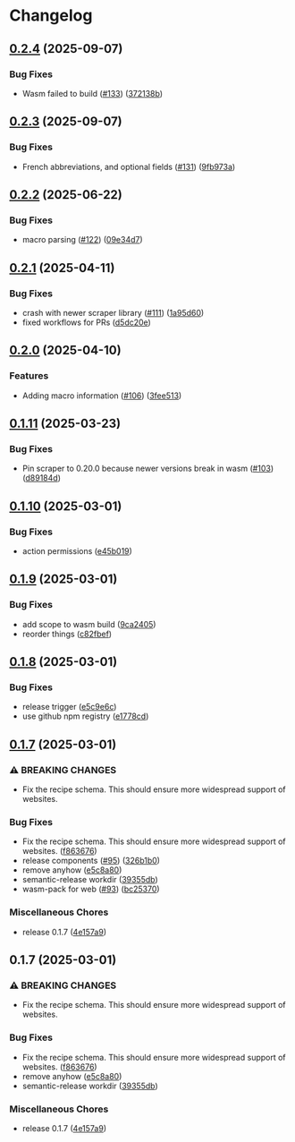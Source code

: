 # Changelog

## [0.2.4](https://github.com/tmayoff/recipe-rs/compare/v0.2.3...v0.2.4) (2025-09-07)


### Bug Fixes

* Wasm failed to build ([#133](https://github.com/tmayoff/recipe-rs/issues/133)) ([372138b](https://github.com/tmayoff/recipe-rs/commit/372138b850c1f65327de6f6df0cd04303dc9ad09))

## [0.2.3](https://github.com/tmayoff/recipe-rs/compare/v0.2.2...v0.2.3) (2025-09-07)


### Bug Fixes

* French abbreviations, and optional fields ([#131](https://github.com/tmayoff/recipe-rs/issues/131)) ([9fb973a](https://github.com/tmayoff/recipe-rs/commit/9fb973a05569494be8f376cbf80ea968d27f1a71))

## [0.2.2](https://github.com/tmayoff/recipe-rs/compare/v0.2.1...v0.2.2) (2025-06-22)


### Bug Fixes

* macro parsing ([#122](https://github.com/tmayoff/recipe-rs/issues/122)) ([09e34d7](https://github.com/tmayoff/recipe-rs/commit/09e34d707b110b77190ce3f89a3812cc089d028e))

## [0.2.1](https://github.com/tmayoff/recipe-rs/compare/v0.2.0...v0.2.1) (2025-04-11)


### Bug Fixes

* crash with newer scraper library ([#111](https://github.com/tmayoff/recipe-rs/issues/111)) ([1a95d60](https://github.com/tmayoff/recipe-rs/commit/1a95d60559846f094c9bb3f47f91548067077ecc))
* fixed workflows for PRs ([d5dc20e](https://github.com/tmayoff/recipe-rs/commit/d5dc20e938c148b2abe3fbb89605b20614a4ad18))

## [0.2.0](https://github.com/tmayoff/recipe-rs/compare/v0.1.11...v0.2.0) (2025-04-10)


### Features

* Adding macro information ([#106](https://github.com/tmayoff/recipe-rs/issues/106)) ([3fee513](https://github.com/tmayoff/recipe-rs/commit/3fee51323c910d711e179ecb17f7ff6e217205fc))

## [0.1.11](https://github.com/tmayoff/recipe-rs/compare/v0.1.10...v0.1.11) (2025-03-23)


### Bug Fixes

* Pin scraper to 0.20.0 because newer versions break in wasm ([#103](https://github.com/tmayoff/recipe-rs/issues/103)) ([d89184d](https://github.com/tmayoff/recipe-rs/commit/d89184d9a54dabe1e2f34344a414e5b4f4b2fb15))

## [0.1.10](https://github.com/tmayoff/recipe-rs/compare/v0.1.9...v0.1.10) (2025-03-01)


### Bug Fixes

* action permissions ([e45b019](https://github.com/tmayoff/recipe-rs/commit/e45b019fe36f08b8c2008c76ccc2424c4d8f5b8c))

## [0.1.9](https://github.com/tmayoff/recipe-rs/compare/v0.1.8...v0.1.9) (2025-03-01)


### Bug Fixes

* add scope to wasm build ([9ca2405](https://github.com/tmayoff/recipe-rs/commit/9ca2405c80d6153c3184956f0151a9b99a117c29))
* reorder things ([c82fbef](https://github.com/tmayoff/recipe-rs/commit/c82fbefbbaf963f56aa27e194d58c870e2c75e9a))

## [0.1.8](https://github.com/tmayoff/recipe-rs/compare/v0.1.7...v0.1.8) (2025-03-01)


### Bug Fixes

* release trigger ([e5c9e6c](https://github.com/tmayoff/recipe-rs/commit/e5c9e6c375691a9189032094eae72ba48d65c62a))
* use github npm registry ([e1778cd](https://github.com/tmayoff/recipe-rs/commit/e1778cd06153b117de305ad841c53571ecacd94a))

## [0.1.7](https://github.com/tmayoff/recipe-rs/compare/v0.1.7...v0.1.7) (2025-03-01)


### ⚠ BREAKING CHANGES

* Fix the recipe schema. This should ensure more widespread support of websites.

### Bug Fixes

* Fix the recipe schema. This should ensure more widespread support of websites. ([f863676](https://github.com/tmayoff/recipe-rs/commit/f86367617c579a83ceab01fe8d2bf8013af92896))
* release components ([#95](https://github.com/tmayoff/recipe-rs/issues/95)) ([326b1b0](https://github.com/tmayoff/recipe-rs/commit/326b1b00fa088211c2b4c155734091995e53cee8))
* remove anyhow ([e5c8a80](https://github.com/tmayoff/recipe-rs/commit/e5c8a80a3b41b41240187ad2d879110812f6d7ec))
* semantic-release workdir ([39355db](https://github.com/tmayoff/recipe-rs/commit/39355db0648e430436d2c404bd58a3b1383ae6af))
* wasm-pack for web ([#93](https://github.com/tmayoff/recipe-rs/issues/93)) ([bc25370](https://github.com/tmayoff/recipe-rs/commit/bc2537093f37c5e02ba3dc4912ac5ed5f104422e))


### Miscellaneous Chores

* release 0.1.7 ([4e157a9](https://github.com/tmayoff/recipe-rs/commit/4e157a95c08a76a228ff0a927c5a6a3bd0da1e9d))

## 0.1.7 (2025-03-01)


### ⚠ BREAKING CHANGES

* Fix the recipe schema. This should ensure more widespread support of websites.

### Bug Fixes

* Fix the recipe schema. This should ensure more widespread support of websites. ([f863676](https://github.com/tmayoff/recipe-rs/commit/f86367617c579a83ceab01fe8d2bf8013af92896))
* remove anyhow ([e5c8a80](https://github.com/tmayoff/recipe-rs/commit/e5c8a80a3b41b41240187ad2d879110812f6d7ec))
* semantic-release workdir ([39355db](https://github.com/tmayoff/recipe-rs/commit/39355db0648e430436d2c404bd58a3b1383ae6af))


### Miscellaneous Chores

* release 0.1.7 ([4e157a9](https://github.com/tmayoff/recipe-rs/commit/4e157a95c08a76a228ff0a927c5a6a3bd0da1e9d))
